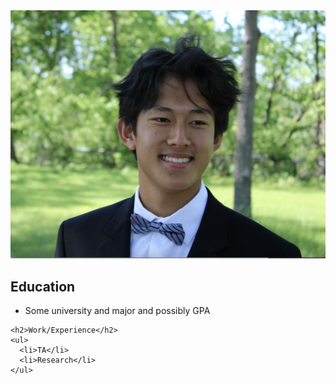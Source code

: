 

<link rel="stylesheet" href="docs/assets/style.css">

<div class="flex-container">
  <div>
    <img src="docs/assets/AaronLuu.JPG" alt="My Logo" class="profile-picture">
  </div>
  <div>
    <h2>Education</h2>
    <ul>
      <li>Some university and major and possibly GPA</li>
    </ul>

    <h2>Work/Experience</h2>
    <ul>
      <li>TA</li>
      <li>Research</li>
    </ul>
  </div>
</div>

